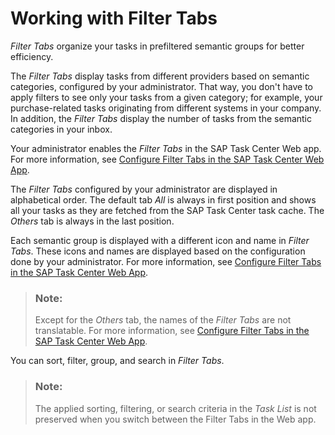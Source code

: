 <!-- loiodf0aec80b60b4f47932a05dd8094ca70 -->

# Working with Filter Tabs

*Filter Tabs* organize your tasks in prefiltered semantic groups for better efficiency.

The *Filter Tabs* display tasks from different providers based on semantic categories, configured by your administrator. That way, you don't have to apply filters to see only your tasks from a given category; for example, your purchase-related tasks originating from different systems in your company. In addition, the *Filter Tabs* display the number of tasks from the semantic categories in your inbox.

Your administrator enables the *Filter Tabs* in the SAP Task Center Web app. For more information, see [Configure Filter Tabs in the SAP Task Center Web App](../40-administration/configure-filter-tabs-in-the-sap-task-center-web-app-53157da.md).

The *Filter Tabs* configured by your administrator are displayed in alphabetical order. The default tab *All* is always in first position and shows all your tasks as they are fetched from the SAP Task Center task cache. The *Others* tab is always in the last position.

Each semantic group is displayed with a different icon and name in *Filter Tabs*. These icons and names are displayed based on the configuration done by your administrator. For more information, see [Configure Filter Tabs in the SAP Task Center Web App](../40-administration/configure-filter-tabs-in-the-sap-task-center-web-app-53157da.md).

> ### Note:  
> Except for the *Others* tab, the names of the *Filter Tabs* are not translatable. For more information, see [Configure Filter Tabs in the SAP Task Center Web App](../40-administration/configure-filter-tabs-in-the-sap-task-center-web-app-53157da.md).

You can sort, filter, group, and search in *Filter Tabs*.

> ### Note:  
> The applied sorting, filtering, or search criteria in the *Task List* is not preserved when you switch between the Filter Tabs in the Web app.


